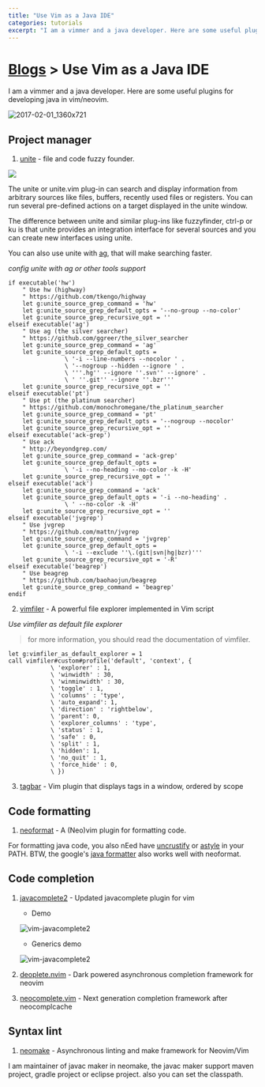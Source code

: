 ```yaml
---
title: "Use Vim as a Java IDE"
categories: tutorials
excerpt: "I am a vimmer and a java developer. Here are some useful plugins for developing java in vim/neovim."
---
```


# [Blogs](https://spacevim.org/community#blogs) > Use Vim as a Java IDE

I am a vimmer and a java developer. Here are some useful plugins for developing java in vim/neovim.

![2017-02-01_1360x721](https://cloud.githubusercontent.com/assets/13142418/22506638/84705532-e8bc-11e6-8b72-edbdaf08426b.png)

## Project manager
1. [unite](https://github.com/Shougo/unite.vim) - file and code fuzzy founder.

![](https://s3.amazonaws.com/github-csexton/unite-01.gif)

The unite or unite.vim plug-in can search and display information from arbitrary sources like files, buffers, recently used files or registers. You can run several pre-defined actions on a target displayed in the unite window.

The difference between unite and similar plug-ins like fuzzyfinder, ctrl-p or ku is that unite provides an integration interface for several sources and you can create new interfaces using unite.

You can also use unite with [ag](https://github.com/ggreer/the_silver_searcher), that will make searching faster.

*config unite with ag or other tools support*

```viml
if executable('hw')
    " Use hw (highway)
    " https://github.com/tkengo/highway
    let g:unite_source_grep_command = 'hw'
    let g:unite_source_grep_default_opts = '--no-group --no-color'
    let g:unite_source_grep_recursive_opt = ''
elseif executable('ag')
    " Use ag (the silver searcher)
    " https://github.com/ggreer/the_silver_searcher
    let g:unite_source_grep_command = 'ag'
    let g:unite_source_grep_default_opts =
                \ '-i --line-numbers --nocolor ' .
                \ '--nogroup --hidden --ignore ' .
                \ '''.hg'' --ignore ''.svn'' --ignore' .
                \ ' ''.git'' --ignore ''.bzr'''
    let g:unite_source_grep_recursive_opt = ''
elseif executable('pt')
    " Use pt (the platinum searcher)
    " https://github.com/monochromegane/the_platinum_searcher
    let g:unite_source_grep_command = 'pt'
    let g:unite_source_grep_default_opts = '--nogroup --nocolor'
    let g:unite_source_grep_recursive_opt = ''
elseif executable('ack-grep')
    " Use ack
    " http://beyondgrep.com/
    let g:unite_source_grep_command = 'ack-grep'
    let g:unite_source_grep_default_opts =
                \ '-i --no-heading --no-color -k -H'
    let g:unite_source_grep_recursive_opt = ''
elseif executable('ack')
    let g:unite_source_grep_command = 'ack'
    let g:unite_source_grep_default_opts = '-i --no-heading' .
                \ ' --no-color -k -H'
    let g:unite_source_grep_recursive_opt = ''
elseif executable('jvgrep')
    " Use jvgrep
    " https://github.com/mattn/jvgrep
    let g:unite_source_grep_command = 'jvgrep'
    let g:unite_source_grep_default_opts =
                \ '-i --exclude ''\.(git|svn|hg|bzr)'''
    let g:unite_source_grep_recursive_opt = '-R'
elseif executable('beagrep')
    " Use beagrep
    " https://github.com/baohaojun/beagrep
    let g:unite_source_grep_command = 'beagrep'
endif
```

2. [vimfiler](https://github.com/Shougo/vimfiler.vim) - A powerful file explorer implemented in Vim script

*Use vimfiler as default file explorer*
> for more information, you should read the documentation of vimfiler.

```viml
let g:vimfiler_as_default_explorer = 1
call vimfiler#custom#profile('default', 'context', {
            \ 'explorer' : 1,
            \ 'winwidth' : 30,
            \ 'winminwidth' : 30,
            \ 'toggle' : 1,
            \ 'columns' : 'type',
            \ 'auto_expand': 1,
            \ 'direction' : 'rightbelow',
            \ 'parent': 0,
            \ 'explorer_columns' : 'type',
            \ 'status' : 1,
            \ 'safe' : 0,
            \ 'split' : 1,
            \ 'hidden': 1,
            \ 'no_quit' : 1,
            \ 'force_hide' : 0,
            \ })
```

3. [tagbar](https://github.com/majutsushi/tagbar) - Vim plugin that displays tags in a window, ordered by scope

## Code formatting

1. [neoformat](https://github.com/sbdchd/neoformat) - A (Neo)vim plugin for formatting code.

For formatting java code, you also nEed have [uncrustify](http://astyle.sourceforge.net/) or [astyle](http://astyle.sourceforge.net/) in your PATH.
BTW, the google's [java formatter](https://github.com/google/google-java-format) also works well with neoformat.

## Code completion

1. [javacomplete2](https://github.com/artur-shaik/vim-javacomplete2) - Updated javacomplete plugin for vim
    - Demo

    ![vim-javacomplete2](https://github.com/artur-shaik/vim-javacomplete2/raw/master/doc/demo.gif)

    - Generics demo

    ![vim-javacomplete2](https://github.com/artur-shaik/vim-javacomplete2/raw/master/doc/generics_demo.gif)

2. [deoplete.nvim](https://github.com/Shougo/deoplete.nvim) - Dark powered asynchronous completion framework for neovim
3. [neocomplete.vim](https://github.com/Shougo/neocomplete.vim) - Next generation completion framework after neocomplcache 


## Syntax lint

1. [neomake](https://github.com/neomake/neomake) - Asynchronous linting and make framework for Neovim/Vim

I am maintainer of javac maker in neomake, the javac maker support maven project, gradle project or eclipse project.
also you can set the classpath.


